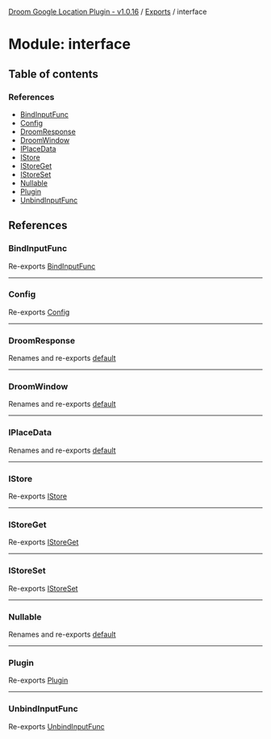 [Droom Google Location Plugin - v1.0.16](../README.md) / [Exports](../modules.md) / interface

# Module: interface

## Table of contents

### References

- [BindInputFunc](interface.md#bindinputfunc)
- [Config](interface.md#config)
- [DroomResponse](interface.md#droomresponse)
- [DroomWindow](interface.md#droomwindow)
- [IPlaceData](interface.md#iplacedata)
- [IStore](interface.md#istore)
- [IStoreGet](interface.md#istoreget)
- [IStoreSet](interface.md#istoreset)
- [Nullable](interface.md#nullable)
- [Plugin](interface.md#plugin)
- [UnbindInputFunc](interface.md#unbindinputfunc)

## References

### BindInputFunc

Re-exports [BindInputFunc](interface_input.md#bindinputfunc)

___

### Config

Re-exports [Config](../interfaces/interface_plugin.Config.md)

___

### DroomResponse

Renames and re-exports [default](../interfaces/interface_response.default.md)

___

### DroomWindow

Renames and re-exports [default](../interfaces/interface_window.default.md)

___

### IPlaceData

Renames and re-exports [default](../interfaces/interface_placedata.default.md)

___

### IStore

Re-exports [IStore](../interfaces/interface_storage.IStore.md)

___

### IStoreGet

Re-exports [IStoreGet](interface_storage.md#istoreget)

___

### IStoreSet

Re-exports [IStoreSet](interface_storage.md#istoreset)

___

### Nullable

Renames and re-exports [default](interface_nullable.md#default)

___

### Plugin

Re-exports [Plugin](../interfaces/interface_plugin.Plugin.md)

___

### UnbindInputFunc

Re-exports [UnbindInputFunc](interface_input.md#unbindinputfunc)
